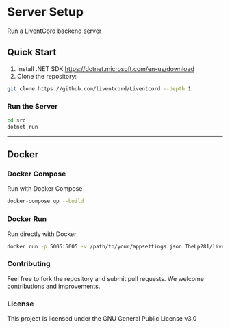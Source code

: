 # Server Setup

Run a LiventCord backend server

## Quick Start
1. Install .NET SDK https://dotnet.microsoft.com/en-us/download
1. Clone the repository:
```bash
git clone https://github.com/liventcord/Liventcord --depth 1
```

### Run the Server
```bash
cd src
dotnet run
```
---

## Docker
### Docker Compose
Run with Docker Compose
```bash
docker-compose up --build
```
### Docker Run
Run directly with Docker
```bash
docker run -p 5005:5005 -v /path/to/your/appsettings.json TheLp281/liventcord:latest
```

### Contributing

Feel free to fork the repository and submit pull requests. We welcome contributions and improvements.

### License

This project is licensed under the GNU General Public License v3.0
